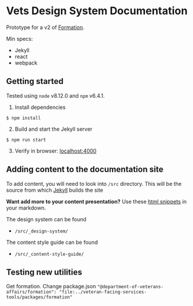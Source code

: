 # Vets Design System Documentation

Prototype for a v2 of [Formation](https://department-of-veterans-affairs.github.io/design-system).

Min specs:
- Jekyll
- react
- webpack

## Getting started

Tested using `node` v8.12.0 and `npm` v6.4.1.

1. Install dependencies
```
$ npm install
```

2. Build and start the Jekyll server
```
$ npm run start
````

3. Verify in browser: [localhost:4000](http://localhost:4000/)

## Adding content to the documentation site

To add content, you will need to look into `/src` directory. This will be the source from which [Jekyll](http://jekyllrb.com) builds the site

**Want add more to your content presentation?**
Use these [html snippets](https://github.com/department-of-veterans-affairs/vets-design-system-documentation/wiki/Writing-snippets) in your markdown.

The design system can be found
* `/src/_design-system/`

The content style guide can be found
* `/src/_content-style-guide/`

## Testing new utilities

Get formation. Change package.json `"@department-of-veterans-affairs/formation": "file:../veteran-facing-services-tools/packages/formation"`
